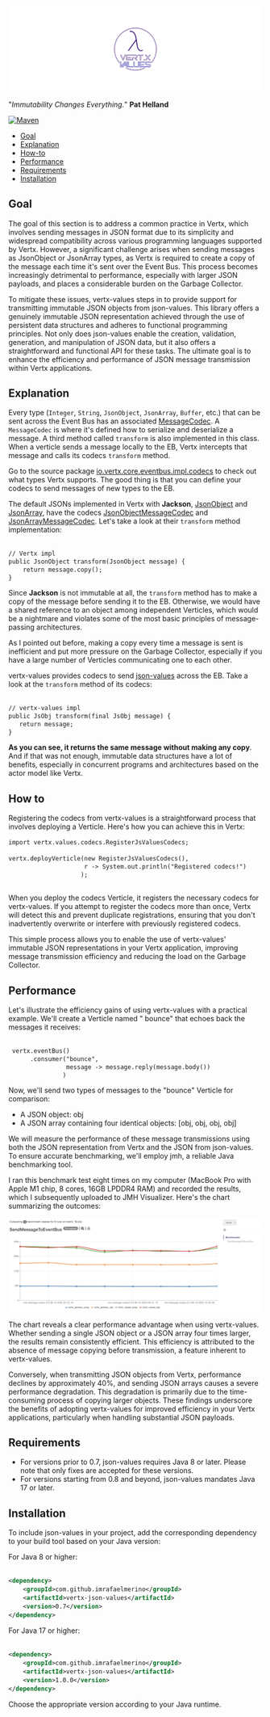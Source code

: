 <img src="./logo/package_twitter_swe2n4mg/base/full/coverphoto/base_logo_white_background.png" alt="logo"/>

"_Immutability Changes Everything._"
**Pat Helland**

[![Maven](https://img.shields.io/maven-central/v/com.github.imrafaelmerino/vertx-json-values/1.0.0)](https://search.maven.org/artifact/com.github.imrafaelmerino/vertx-json-values/1.0.0/jar)

- [Goal](#goal)
- [Explanation](#exp)
- [How-to](#howto)
- [Performance](#perf)
- [Requirements](#requirements)
- [Installation](#inst)

## <a name="goal"><a/> Goal

The goal of this section is to address a common practice in Vertx, which involves sending messages in JSON format due to
its simplicity and widespread compatibility across various programming languages supported by Vertx. However, a
significant challenge arises when sending messages as JsonObject or JsonArray types, as Vertx is required to create a
copy of the message each time it's sent over the Event Bus. This process becomes increasingly detrimental to
performance, especially with larger JSON payloads, and places a considerable burden on the Garbage Collector.

To mitigate these issues, vertx-values steps in to provide support for transmitting immutable JSON objects from
json-values. This library offers a genuinely immutable JSON representation achieved through the use of persistent data
structures and adheres to functional programming principles. Not only does json-values enable the creation, validation,
generation, and manipulation of JSON data, but it also offers a straightforward and functional API for these tasks. The
ultimate goal is to enhance the efficiency and performance of JSON message transmission within Vertx applications.

## <a name="exp"><a/> Explanation

Every type (`Integer`, `String`, `JsonObject`, `JsonArray`, `Buffer`, etc.) that can be sent
across the Event Bus has an
associated [MessageCodec](https://vertx.io/docs/apidocs/io/vertx/core/eventbus/MessageCodec.html).
A `MessageCodec` is where it's defined how to serialize
and deserialize a message. A third method called `transform` is also
implemented in this class. When a verticle sends a message locally to the EB, Vertx intercepts
that message and calls its codecs `transform` method.

Go to the source
package [io.vertx.core.eventbus.impl.codecs](https://vertx.io/docs/apidocs/io/vertx/core/eventbus/impl/codecs/package-frame.html)
to check out what types Vertx supports. The good thing is that you can define your codecs
to send messages of new types to the EB.

The default JSONs implemented in Vertx with **Jackson**, [JsonObject](https://vertx.io/docs/apidocs/io/vertx/core/json/JsonObject.html) and
[JsonArray](https://vertx.io/docs/apidocs/io/vertx/core/json/JsonArray.html), have the
codecs [JsonObjectMessageCodec](https://vertx.io/docs/apidocs/io/vertx/core/eventbus/impl/codecs/JsonObjectMessageCodec.html)
and [JsonArrayMessageCodec](https://vertx.io/docs/apidocs/io/vertx/core/eventbus/impl/codecs/JsonArrayMessageCodec.html).
Let's
take a look at their `transform` method implementation:

```code

// Vertx impl 
public JsonObject transform(JsonObject message) {
    return message.copy();
}

```

Since **Jackson** is not immutable at all, the `transform` method
has to make a copy of the message before sending it to the EB. Otherwise, we would have
a shared reference to an object among independent Verticles, which would be
a nightmare and violates some of the most basic principles of message-passing
architectures.

As I pointed out before, making a copy every time a message is sent is inefficient and put more pressure on
the Garbage Collector, especially if you have a large number of Verticles communicating one to
each other.

vertx-values provides codecs to send [json-values](https://github.com/imrafaelmerino/json-values) across the EB.
Take a look at the `transform` method of its codecs:

```code

// vertx-values impl
public JsObj transform(final JsObj message) {
   return message;
}

```

**As you can see, it returns the same message without making any copy**.
And if that was not enough, immutable data structures have a lot of benefits,
especially in concurrent programs and architectures based on the actor model like Vertx.

## <a name="howto"><a/> How to

Registering the codecs from vertx-values is a straightforward process that involves deploying a Verticle. Here's how you
can achieve this in Vertx:

```code  
import vertx.values.codecs.RegisterJsValuesCodecs;

vertx.deployVerticle(new RegisterJsValuesCodecs(), 
                     r -> System.out.println("Registered codecs!")
                    );
                    
```

When you deploy the codecs Verticle, it registers the necessary codecs for vertx-values. If you attempt to register the
codecs more than once, Vertx will detect this and prevent duplicate registrations, ensuring that you don't inadvertently
overwrite or interfere with previously registered codecs.

This simple process allows you to enable the use of vertx-values' immutable JSON representations in your Vertx
application, improving message transmission efficiency and reducing the load on the Garbage Collector.

## <a name="perf"><a/> Performance

Let's illustrate the efficiency gains of using vertx-values with a practical example. We'll create a Verticle named "
bounce" that echoes back the messages it receives:

``` code

 vertx.eventBus()
      .consumer("bounce", 
                message -> message.reply(message.body())
               )

```

Now, we'll send two types of messages to the "bounce" Verticle for comparison:

- A JSON object: obj
- A JSON array containing four identical objects: [obj, obj, obj, obj]

We will measure the performance of these message transmissions using both the JSON representation from Vertx and the
JSON from json-values. To ensure accurate benchmarking, we'll employ jmh, a reliable Java benchmarking tool.

I ran this benchmark test eight times on my computer (MacBook Pro with Apple M1 chip, 8 cores, 16GB LPDDR4 RAM) and
recorded the results, which I subsequently uploaded to JMH Visualizer. Here's the chart summarizing the outcomes:


<img src="./sending_one_message_results.png" alt="sending messages to the event bus"/>


The chart reveals a clear performance advantage when using vertx-values. Whether sending a single JSON object or a JSON
array four times larger, the results remain consistently efficient. This efficiency is attributed to the absence of
message copying before transmission, a feature inherent to vertx-values.

Conversely, when transmitting JSON objects from Vertx, performance declines by approximately 40%, and sending JSON
arrays causes a severe performance degradation. This degradation is primarily due to the time-consuming process of
copying larger objects. These findings underscore the benefits of adopting vertx-values for improved efficiency in your
Vertx applications, particularly when handling substantial JSON payloads.

## <a name="requirements"><a/> Requirements

- For versions prior to 0.7, json-values requires Java 8 or later. Please note that only fixes are accepted for these
  versions.
- For versions starting from 0.8 and beyond, json-values mandates Java 17 or later.

## <a name="inst"><a/> Installation

To include json-values in your project, add the corresponding dependency to your build tool based on your Java version:

For Java 8 or higher:

```xml

<dependency>
    <groupId>com.github.imrafaelmerino</groupId>
    <artifactId>vertx-json-values</artifactId>
    <version>0.7</version>
</dependency>
```

For Java 17 or higher:

```xml

<dependency>
    <groupId>com.github.imrafaelmerino</groupId>
    <artifactId>vertx-json-values</artifactId>
    <version>1.0.0</version>
</dependency>
```

Choose the appropriate version according to your Java runtime.


